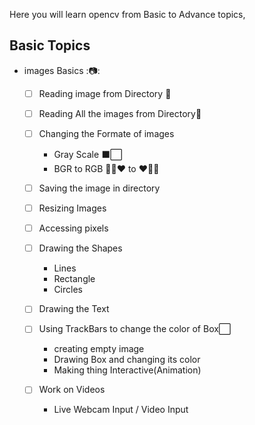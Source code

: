 Here you will learn opencv from Basic to Advance topics,

## Basic Topics


- images Basics ::camera::
    - [ ] Reading image from Directory :file_folder:
    - [ ] Reading All the images from Directory:file_folder:
    - [ ] Changing the Formate of images 
        - Gray Scale    :black_large_square::white_large_square:
        - BGR to RGB  :blue_heart::green_heart::heart:  to :heart::green_heart::blue_heart:
    - [ ] Saving the image in directory 
    - [ ] Resizing Images
    - [ ] Accessing pixels
    - [ ] Drawing the Shapes 
        - Lines 
        - Rectangle
        - Circles

    - [ ] Drawing the Text 
    - [ ] Using TrackBars to change the color of Box:white_large_square:
        - creating empty image 
        - Drawing Box and changing its color
        - Making thing Interactive(Animation)
    - [ ] Work on Videos
        - Live Webcam Input / Video Input
        
